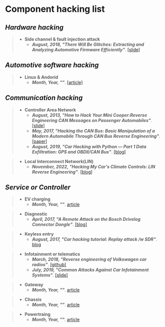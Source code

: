 # Component hacking list

## ***Hardware hacking***
> - **Side channel & fault injection attack**
>   - **_August, 2018, "There Will Be Glitches:
Extracting and Analyzing Automotive Firmware Efficiently"_**. [[slide]](https://i.blackhat.com/us-18/Wed-August-8/us-18-Milburn-There-Will-Be-Glitches-Extracting-And-Analyzing-Automotive-Firmware-Efficiently.pdf)

## ***Automotive software hacking***
> - **Linux & Andorid**
>   - **_Month, Year, ""_**. [[article]]( "")

## ***Communication hacking***
> - **Controller Area Network**
>   - **_August, 2013, "How to Hack Your Mini Cooper:Reverse Engineering CAN Messages on Passenger Automobiles"_**. [[slide]](https://pdfs.semanticscholar.org/9f59/33d34f85746f925c6c3583a54530129e3264.pdf)
>   - **_May, 2017, "Hacking the CAN Bus: Basic Manipulation of a Modern Automobile Through CAN Bus Reverse Engineering"_**. [[paper]](https://www.giac.org/paper/gcia/9927/hacking-bus-basic-manipulation-modern-automobile-bus-reverse-engineering/133228)
>   - **_August, 2019, "Car Hacking with Python — Part 1 Data Exfiltration: GPS and OBDII/CAN Bus"_**. [[blog]](https://medium.com/bugbountywriteup/car-hacking-with-python-part-1-data-exfiltration-gps-and-obdii-can-bus-69bc6b101fd1)

> - **Local Interconnect Network(LIN)**
>   - **_November, 2022, "Hacking My Car's Climate Controls: LIN Reverse Engineering"_**. [[blog]](https://bitzero.tech/posts/2022/11/30/hacking-my-cars-climate-controls-lin-reverse-engineering)

## ***Service or Controller***
> - **EV charging**
>   - **_Month, Year, ""_**. [article]( "")

> - **Diagnostic**
>   - **_April, 2017, "A Remote Attack on the Bosch Drivelog Connector Dongle"_**. [[blog]](https://argus-sec.com/blog/cyber-security-blog/remote-attack-bosch-drivelog-connector-dongle/)

> - **Keyless entry**
>   - **_August, 2017, "Car hacking tutorial: Replay attack /w SDR"_**. [blog](https://ivanorsolic.github.io/post/car-hacking/)

> - **Infotainment or telematics**
>   - **_March, 2018, "Reverse engineering of Volkswagen car radios"_**. [[github]](https://github.com/mnaberez/vwradio)
>   - **_July, 2019, "Common Attacks Against Car Infotainment Systems"_**. [[slide]](https://events19.linuxfoundation.org/wp-content/uploads/2018/07/ALS19-Common-Attacks-Against-Car-Infotainment-Systems.pdf)



> - **Gateway**
>   - **_Month, Year, ""_**. [article]( "")

> - **Chassis**
>   - **_Month, Year, ""_**. [article]( "")

> - **Powertraing**
>   - **_Month, Year, ""_**. [article]( "")
